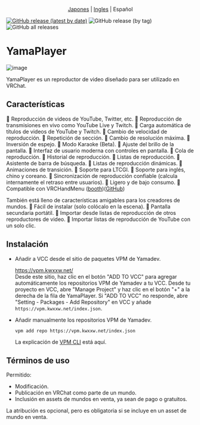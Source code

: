 <center>

[Japones](README.md) | [Ingles](README-en.md) | Español

</center>


[![GitHub release (latest by date)](https://img.shields.io/github/v/release/koorimizuw/YamaPlayer?label=release)](https://github.com/koorimizuw/YamaPlayer/releases)
![GitHub release (by tag)](https://img.shields.io/github/downloads/koorimizuw/YamaPlayer/latest/total)
![GitHub all releases](https://img.shields.io/github/downloads/koorimizuw/YamaPlayer/total?label=total%20downloads)

# YamaPlayer

![image](https://github.com/user-attachments/assets/fc345e20-8c4d-4218-b7f5-f5efe5d055a0)

YamaPlayer es un reproductor de video diseñado para ser utilizado en VRChat.

## Características

🌟 Reproducción de videos de YouTube, Twitter, etc.
🌟 Reproducción de transmisiones en vivo como YouTube Live y Twitch.
🌟 Carga automática de títulos de videos de YouTube y Twitch.
🌟 Cambio de velocidad de reproducción.
🌟 Repetición de sección.
🌟 Cambio de resolución máxima.
🌟 Inversión de espejo.
🌟 Modo Karaoke (Beta).
🌟 Ajuste del brillo de la pantalla.
🌟 Interfaz de usuario moderna con controles en pantalla.
🌟 Cola de reproducción.
🌟 Historial de reproducción.
🌟 Listas de reproducción.
🌟 Asistente de barra de búsqueda.
🌟 Listas de reproducción dinámicas.
🌟 Animaciones de transición.
🌟 Soporte para LTCGI.
🌟 Soporte para inglés, chino y coreano.
🌟 Sincronización de reproducción confiable (calcula internamente el retraso entre usuarios).
🌟 Ligero y de bajo consumo.
🌟 Compatible con VRCHandMenu ([booth](https://yamadev.booth.pm/items/4201369))([GitHub](https://github.com/koorimizuw/VRCHandMenu))

También está lleno de características amigables para los creadores de mundos.
🌟 Fácil de instalar (solo colócalo en la escena).
🌟 Pantalla secundaria portátil.
🌟 Importar desde listas de reproducción de otros reproductores de video.
🌟 Importar listas de reproducción de YouTube con un solo clic.

## Instalación
- Añadir a VCC desde el sitio de paquetes VPM de Yamadev.

    https://vpm.kwxxw.net/  
    Desde este sitio, haz clic en el botón "ADD TO VCC" para agregar automáticamente los repositorios VPM de Yamadev a tu VCC.
    Desde tu proyecto en VCC, abre "Manage Project" y haz clic en el botón "+" a la derecha de la fila de YamaPlayer.
    Si "ADD TO VCC" no responde, abre "Setting - Packages - Add Repository" en VCC y añade ```https://vpm.kwxxw.net/index.json```.
- Añadir manualmente los repositorios VPM de Yamadev.
    
    ```
    vpm add repo https://vpm.kwxxw.net/index.json
    ```
    La explicación de [VPM CLI](https://vcc.docs.vrchat.com/vpm/cli/) está aquí.

## Términos de uso
Permitido:

- Modificación.
- Publicación en VRChat como parte de un mundo.
- Inclusión en assets de mundos en venta, ya sean de pago o gratuitos.

La atribución es opcional, pero es obligatoria si se incluye en un asset de mundo en venta.